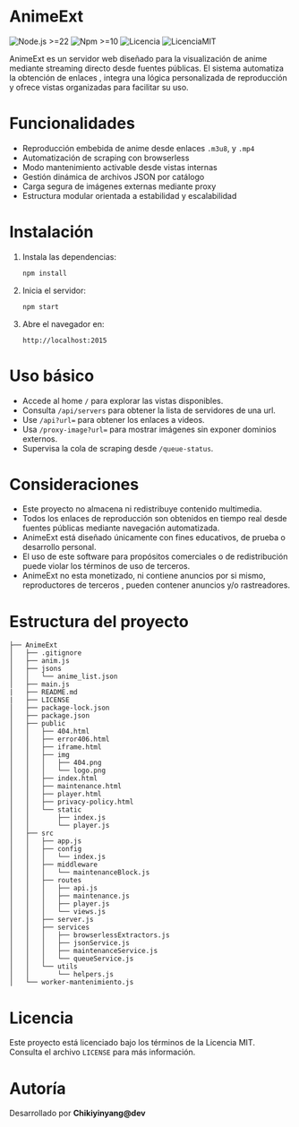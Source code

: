 AnimeExt
========

![Node.js >=22](https://img.shields.io/badge/Node.js-%3E%3D22-blue)
![Npm >=10](https://img.shields.io/badge/Npm-%3E%3D10-red)
![Licencia](https://img.shields.io/badge/licencia-MIT-yellow)
![LicenciaMIT](https://img.shields.io/github/license/Chikyqwe/AnimeExt?color=yellow)

AnimeExt es un servidor web diseñado para la visualización de anime mediante streaming directo desde fuentes públicas. El sistema automatiza la obtención de enlaces , integra una lógica personalizada de reproducción y ofrece vistas organizadas para facilitar su uso.

Funcionalidades
===============

- Reproducción embebida de anime desde enlaces `.m3u8`, y `.mp4`
- Automatización de scraping con browserless
- Modo mantenimiento activable desde vistas internas
- Gestión dinámica de archivos JSON por catálogo
- Carga segura de imágenes externas mediante proxy
- Estructura modular orientada a estabilidad y escalabilidad

Instalación
===========

1. Instala las dependencias:

   ```bash
   npm install
   ```

2. Inicia el servidor:

   ```bash
   npm start
   ```

3. Abre el navegador en:

   ```
   http://localhost:2015
   ```

Uso básico
==========

- Accede al home `/` para explorar las vistas disponibles.
- Consulta `/api/servers` para obtener la lista de servidores de una url.
- Use `/api?url=` para obtener los enlaces a videos.
- Usa `/proxy-image?url=` para mostrar imágenes sin exponer dominios externos.
- Supervisa la cola de scraping desde `/queue-status`.

Consideraciones
===============

- Este proyecto no almacena ni redistribuye contenido multimedia.
- Todos los enlaces de reproducción son obtenidos en tiempo real desde fuentes públicas mediante navegación automatizada.
- AnimeExt está diseñado únicamente con fines educativos, de prueba o desarrollo personal.
- El uso de este software para propósitos comerciales o de redistribución puede violar los términos de uso de terceros.
- AnimeExt no esta monetizado, ni contiene anuncios por si mismo, reproductores de terceros , pueden contener anuncios y/o rastreadores.

Estructura del proyecto
=======================

```
├── AnimeExt
│   ├── .gitignore
│   ├── anim.js
│   ├── jsons
│   │   └── anime_list.json
│   ├── main.js
|   ├── README.md
|   ├── LICENSE
│   ├── package-lock.json
│   ├── package.json
│   ├── public
│   │   ├── 404.html
│   │   ├── error406.html
│   │   ├── iframe.html
│   │   ├── img
│   │   │   ├── 404.png
│   │   │   └── logo.png
│   │   ├── index.html
│   │   ├── maintenance.html
│   │   ├── player.html
│   │   ├── privacy-policy.html
│   │   └── static
│   │       ├── index.js
│   │       └── player.js
│   ├── src
│   │   ├── app.js
│   │   ├── config
│   │   │   └── index.js
│   │   ├── middleware
│   │   │   └── maintenanceBlock.js
│   │   ├── routes
│   │   │   ├── api.js
│   │   │   ├── maintenance.js
│   │   │   ├── player.js
│   │   │   └── views.js
│   │   ├── server.js
│   │   ├── services
│   │   │   ├── browserlessExtractors.js
│   │   │   ├── jsonService.js
│   │   │   ├── maintenanceService.js
│   │   │   └── queueService.js
│   │   └── utils
│   │       └── helpers.js
│   └── worker-mantenimiento.js

```

Licencia
========

Este proyecto está licenciado bajo los términos de la Licencia MIT.  
Consulta el archivo `LICENSE` para más información.

Autoría
=======

Desarrollado por **Chikiyinyang@dev**
<!-- Anime, streaming, Node.js, m3u8, browserless, scraper, reproductor -->
